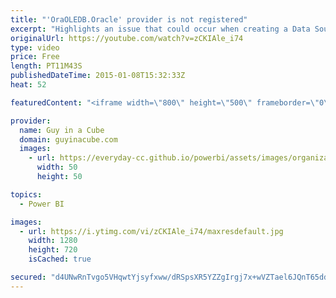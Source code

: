 ```yaml
---
title: "'OraOLEDB.Oracle' provider is not registered"
excerpt: "Highlights an issue that could occur when creating a Data Source within Power BI Admin Center.  Oracle Provider downloads -  64-bit Oracle Data Access Components (ODAC) http://www.oracle.com/technetwork/database/windows/downloads/index-090165.html  32-bit Oracle Data Access Components (ODAC) http://www.oracle.com/technetwork/topics/dotnet/utilsoft-086879.html"
originalUrl: https://youtube.com/watch?v=zCKIAle_i74
type: video
price: Free
length: PT11M43S
publishedDateTime: 2015-01-08T15:32:33Z
heat: 52

featuredContent: "<iframe width=\"800\" height=\"500\" frameborder=\"0\" src=\"https://www.youtube.com/embed/zCKIAle_i74\" allow=\"accelerometer; autoplay; encrypted-media; gyroscope; picture-in-picture\" allowfullscreen></iframe>"

provider:
  name: Guy in a Cube
  domain: guyinacube.com
  images:
    - url: https://everyday-cc.github.io/powerbi/assets/images/organizations/guyinacube.com-50x50.jpg
      width: 50
      height: 50

topics:
  - Power BI

images:
  - url: https://i.ytimg.com/vi/zCKIAle_i74/maxresdefault.jpg
    width: 1280
    height: 720
    isCached: true

secured: "d4UNwRnTvgo5VHqwtYjsyfxww/dRSpsXR5YZZgIrgj7x+wVZTael6JQnT65ddsrYmIcl00h4zVrJpHQcF/F3vxPeMQ+JjS5QPL+w2JFFH0bwU7z7uY/Pkg2jEvCiU/fH9FWKWsKKf9VmxtGU98PqCIA15QOJJxzJiCV3ynVqJdpX3ZoU6XnyYpil3SzscV0S4UYK3u9ndrXSQm/NF7BIxk7JvvpV8kCQjUBJnNgQ/AM3198EWRX+i4OEyxCplLLx92o/SNnzMH8VZt9lqhMsKnUiLudLXaklxFFzdfNfDeTdWDxxjZ/nWFiFLl7XBL3JFkE+K5iviQsJhIAiQVdgMb/JEpxIfMopO0H83h2YPfVxm1dPKgM7kPWdnOQSTYf3/okcIO7SZQgDiR9hH09S9oUOuWvnfa+Og4ipx3HmfFc=;SNZgttquiFuZB05MFuCFVQ=="
---
```


